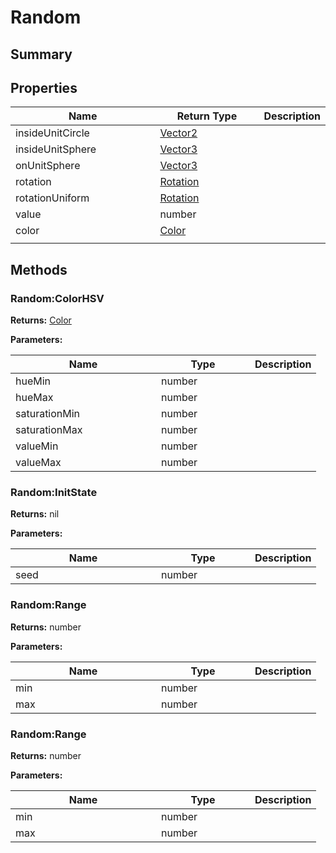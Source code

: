 
# Random

## Summary




## Properties

<table>
<thead><tr><th width="225">Name</th><th width="160">Return Type</th><th>Description</th></tr></thead>
<tbody>
<tr><td>insideUnitCircle</td><td><a href="vector2.md">Vector2</a></td><td></td></tr>
<tr><td>insideUnitSphere</td><td><a href="vector3.md">Vector3</a></td><td></td></tr>
<tr><td>onUnitSphere</td><td><a href="vector3.md">Vector3</a></td><td></td></tr>
<tr><td>rotation</td><td><a href="rotation.md">Rotation</a></td><td></td></tr>
<tr><td>rotationUniform</td><td><a href="rotation.md">Rotation</a></td><td></td></tr>
<tr><td>value</td><td>number</td><td></td></tr>
<tr><td>color</td><td><a href="color.md">Color</a></td><td></td></tr>
<tr><td></td><td></td><td></td></tr></tbody></table>




## Methods


### Random:ColorHSV



**Returns:** <a href="color.md">Color</a>


**Parameters:**

<table data-full-width="false">
<thead><tr><th width="217">Name</th><th width="134">Type</th><th>Description</th></tr></thead>
<tbody><tr><td>hueMin</td><td>number</td><td></td></tr>
<tr><td>hueMax</td><td>number</td><td></td></tr>
<tr><td>saturationMin</td><td>number</td><td></td></tr>
<tr><td>saturationMax</td><td>number</td><td></td></tr>
<tr><td>valueMin</td><td>number</td><td></td></tr>
<tr><td>valueMax</td><td>number</td><td></td></tr></tbody></table>






### Random:InitState



**Returns:** nil


**Parameters:**

<table data-full-width="false">
<thead><tr><th width="217">Name</th><th width="134">Type</th><th>Description</th></tr></thead>
<tbody><tr><td>seed</td><td>number</td><td></td></tr></tbody></table>






### Random:Range



**Returns:** number


**Parameters:**

<table data-full-width="false">
<thead><tr><th width="217">Name</th><th width="134">Type</th><th>Description</th></tr></thead>
<tbody><tr><td>min</td><td>number</td><td></td></tr>
<tr><td>max</td><td>number</td><td></td></tr></tbody></table>






### Random:Range



**Returns:** number


**Parameters:**

<table data-full-width="false">
<thead><tr><th width="217">Name</th><th width="134">Type</th><th>Description</th></tr></thead>
<tbody><tr><td>min</td><td>number</td><td></td></tr>
<tr><td>max</td><td>number</td><td></td></tr></tbody></table>






